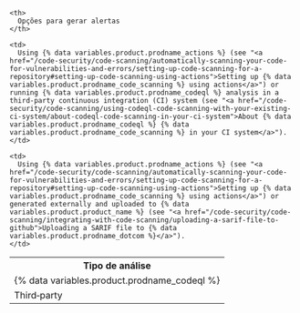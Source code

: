 <table spaces-before="0">
  <tr>
    <th>
      <nobr>Tipo de análise</nobr>
    </th>
    
    <th>
      Opções para gerar alertas
    </th>
  </tr>
  
  <tr>
    <td>
      {% data variables.product.prodname_codeql %}
    </td>
    
    <td>
      Using {% data variables.product.prodname_actions %} (see "<a href="/code-security/code-scanning/automatically-scanning-your-code-for-vulnerabilities-and-errors/setting-up-code-scanning-for-a-repository#setting-up-code-scanning-using-actions">Setting up {% data variables.product.prodname_code_scanning %} using actions</a>") or running {% data variables.product.prodname_codeql %} analysis in a third-party continuous integration (CI) system (see "<a href="/code-security/code-scanning/using-codeql-code-scanning-with-your-existing-ci-system/about-codeql-code-scanning-in-your-ci-system">About {% data variables.product.prodname_codeql %} {% data variables.product.prodname_code_scanning %} in your CI system</a>").
    </td>
  </tr>
  
  <tr>
    <td>
      Third&#8209;party
    </td>
    
    <td>
      Using {% data variables.product.prodname_actions %} (see "<a href="/code-security/code-scanning/automatically-scanning-your-code-for-vulnerabilities-and-errors/setting-up-code-scanning-for-a-repository#setting-up-code-scanning-using-actions">Setting up {% data variables.product.prodname_code_scanning %} using actions</a>") or generated externally and uploaded to {% data variables.product.product_name %} (see "<a href="/code-security/code-scanning/integrating-with-code-scanning/uploading-a-sarif-file-to-github">Uploading a SARIF file to {% data variables.product.prodname_dotcom %}</a>").
    </td>
  </tr>
</table>
